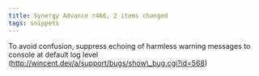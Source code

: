 ```yaml
---
title: Synergy Advance r466, 2 items changed
tags: snippets
---
```


To avoid confusion, suppress echoing of harmless warning messages to console at default log level (http://wincent.dev/a/support/bugs/show\_bug.cgi?id=568)

